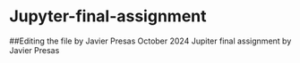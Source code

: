 # Jupyter-final-assignment
##Editing the file by Javier Presas October 2024
Jupiter final assignment by Javier Presas
